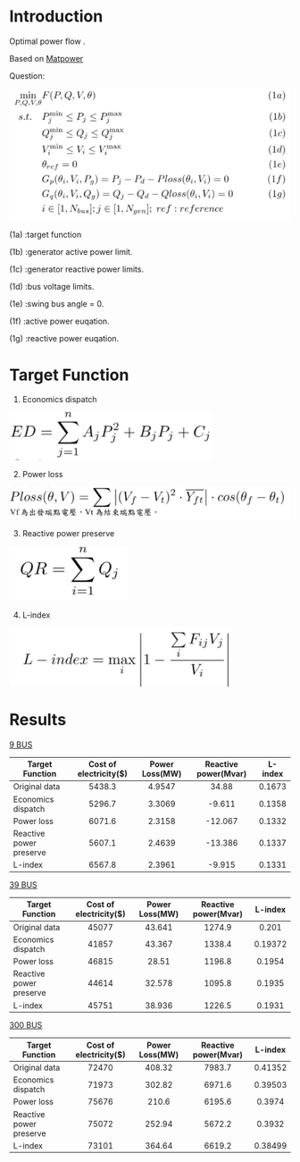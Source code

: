 # Introduction

Optimal power flow . 

Based on [Matpower](https://matpower.org/)

Question:

![title](image/OPF_target.jpg)

(1a) :target function

(1b) :generator active power limit.

(1c) :generator reactive power limits.

(1d) :bus voltage limits.

(1e) :swing bus angle = 0.

(1f) :active power euqation.

(1g) :reactive power euqation.

# Target Function 

1. Economics dispatch

![title](image/OPF_ED.jpg)

2. Power loss

![title](image/OPF_Ploss.jpg)

3. Reactive power preserve

![title](image/OPF_Q.jpg)

4. L-index

![title](image/OPF_L.jpg)

# Results

[9 BUS](https://matpower.org/docs/ref/matpower5.0/case9.html)

Target Function        |Cost of electricity($)|Power Loss(MW)|Reactive power(Mvar)|L-index
------------------     |:--------------------:|:------------:|:------------------:|:-------:
Original data          | 5438.3               |4.9547        |34.88               |0.1673
Economics dispatch     | 5296.7               |3.3069        |-9.611              |0.1358       
Power loss             | 6071.6               |2.3158        |-12.067             |0.1332       
Reactive power preserve| 5607.1               |2.4639        |-13.386             |0.1337         
L-index                | 6567.8               |2.3961        |-9.915              |0.1331        

[39 BUS](https://matpower.org/docs/ref/matpower5.0/case39.html)

Target Function        |Cost of electricity($)|Power Loss(MW)|Reactive power(Mvar)|L-index
------------------     |:--------------------:|:------------:|:------------------:|:--------:
Original data          | 45077                |43.641        |1274.9              |0.201
Economics dispatch     | 41857                |43.367        |1338.4              |0.19372       
Power loss             | 46815                |28.51         |1196.8              |0.1954       
Reactive power preserve| 44614                |32.578        |1095.8              |0.1935         
L-index                | 45751                |38.936        |1226.5              |0.1931   


[300 BUS](https://matpower.org/docs/ref/matpower5.0/case300.html)

Target Function        |Cost of electricity($)|Power Loss(MW)|Reactive power(Mvar)|L-index
------------------     |:--------------------:|:------------:|:------------------:|:--------:
Original data          | 72470                |408.32        |7983.7              |0.41352
Economics dispatch     | 71973                |302.82        |6971.6              |0.39503       
Power loss             | 75676                |210.6         |6195.6              |0.3974       
Reactive power preserve| 75072                |252.94        |5672.2              |0.3932         
L-index                | 73101                |364.64        |6619.2              | 0.38499   

